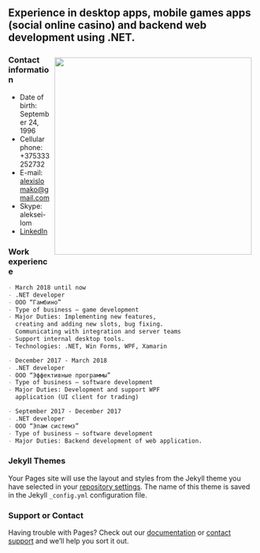 ## Experience in desktop apps, mobile games apps (social online casino) and backend web development using .NET.

<img src="https://user-images.githubusercontent.com/14113859/63166133-27cca200-c036-11e9-8896-dc441bce7f27.jpg" align="right" width="400" hspace="10" vspace="10">

### Contact information

- Date of birth: September 24, 1996
- Cellular phone: +375333252732
- E-mail: alexislomako@gmail.com
- Skype: aleksei-lom
- [LinkedIn](https://www.linkedin.com/in/aliaksei-lamaka/)

### Work experience

```markdown
- March 2018 until now
- .NET developer
- OOO “Гамбино”
- Type of business – game development
- Major Duties: Implementing new features,
  creating and adding new slots, bug fixing.
  Communicating with integration and server teams
- Support internal desktop tools.
- Technologies: .NET, Win Forms, WPF, Xamarin
```

```markdown
- December 2017 - March 2018
- .NET developer
- ООО “Эффективные программы”
- Type of business – software development
- Major Duties: Development and support WPF
  application (UI client for trading)
```

```markdown
- September 2017 - December 2017
- .NET developer
- ООО “Эпам системз”
- Type of business – software development
- Major Duties: Backend development of web application.
```

### Jekyll Themes

Your Pages site will use the layout and styles from the Jekyll theme you have selected in your [repository settings](https://github.com/alexislom/alexislom.github.io/settings). The name of this theme is saved in the Jekyll `_config.yml` configuration file.

### Support or Contact

Having trouble with Pages? Check out our [documentation](https://help.github.com/categories/github-pages-basics/) or [contact support](https://github.com/contact) and we’ll help you sort it out.
